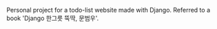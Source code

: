 Personal project for a todo-list website made with Django.
Referred to a book 'Django 한그릇 뚝딱, 문범우'.
